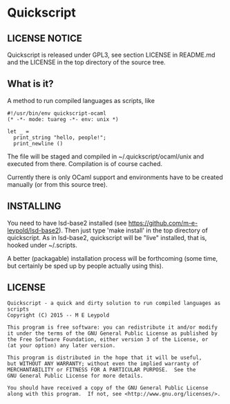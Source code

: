 
# Quickscript

## LICENSE NOTICE

Quickscript is released under GPL3, see section LICENSE in README.md and the
LICENSE in the top directory of the source tree.

## What is it?

A method to run compiled languages as scripts, like

    #!/usr/bin/env quickscript-ocaml
    (* -*- mode: tuareg -*- env: unix *) 

    let _ =
      print_string "hello, people!";
      print_newline ()

The file will be staged and compiled in ~/.quickscript/ocaml/unix and
executed from there. Compilation is of course cached.

Currently there is only OCaml support and environments have to be
created manually (or from this source tree).

## INSTALLING

You need to have lsd-base2 installed (see
https://github.com/m-e-leypold/lsd-base2). Then just type 'make
install' in the top directory of quickscript. As in lsd-base2,
quickscript will be "live" installed, that is, hooked under
~/.scripts.

A better (packagable) installation process will be forthcoming (some
time, but certainly be sped up by people actually using this).

## LICENSE

    Quickscript - a quick and dirty solution to run compiled languages as scripts
    Copyright (C) 2015 -- M E Leypold

    This program is free software: you can redistribute it and/or modify
    it under the terms of the GNU General Public License as published by
    the Free Software Foundation, either version 3 of the License, or
    (at your option) any later version.

    This program is distributed in the hope that it will be useful,
    but WITHOUT ANY WARRANTY; without even the implied warranty of
    MERCHANTABILITY or FITNESS FOR A PARTICULAR PURPOSE.  See the
    GNU General Public License for more details.

    You should have received a copy of the GNU General Public License
    along with this program.  If not, see <http://www.gnu.org/licenses/>.

